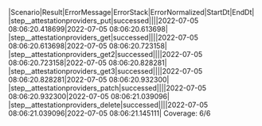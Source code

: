 |Scenario|Result|ErrorMessage|ErrorStack|ErrorNormalized|StartDt|EndDt|
|step__attestationproviders_put|successed||||2022-07-05 08:06:20.418699|2022-07-05 08:06:20.613698|
|step__attestationproviders_get|successed||||2022-07-05 08:06:20.613698|2022-07-05 08:06:20.723158|
|step__attestationproviders_get2|successed||||2022-07-05 08:06:20.723158|2022-07-05 08:06:20.828281|
|step__attestationproviders_get3|successed||||2022-07-05 08:06:20.828281|2022-07-05 08:06:20.932300|
|step__attestationproviders_patch|successed||||2022-07-05 08:06:20.932300|2022-07-05 08:06:21.039096|
|step__attestationproviders_delete|successed||||2022-07-05 08:06:21.039096|2022-07-05 08:06:21.145111|
Coverage: 6/6
